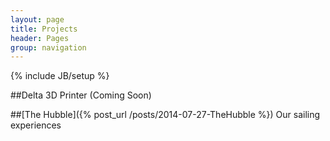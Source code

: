 ```yaml
---
layout: page
title: Projects
header: Pages
group: navigation
---
```

{% include JB/setup %}

<!---##[StarStuff-2093](http://starstuff-2093.herokuapp.com/)-->
##Delta 3D Printer
(Coming Soon)

##[The Hubble]({% post_url /posts/2014-07-27-TheHubble %})
Our sailing experiences

<!---
<h2>Current Projects</h2>
<ul>
{% assign projects_list = site.projects %}
{% include JB/pages_list %}
</ul>
-->
